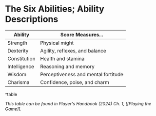 # The Six Abilities; Ability Descriptions

|Ability|Score Measures...|
|---|---|
|Strength|Physical might|
|Dexterity|Agility, reflexes, and balance|
|Constitution|Health and stamina|
|Intelligence|Reasoning and memory|
|Wisdom|Perceptiveness and mental fortitude|
|Charisma|Confidence, poise, and charm|
^table

*This table can be found in Player's Handbook (2024) Ch. 1, [[Playing the Game]].*